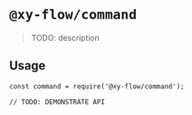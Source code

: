 # `@xy-flow/command`

> TODO: description

## Usage

```
const command = require('@xy-flow/command');

// TODO: DEMONSTRATE API
```
